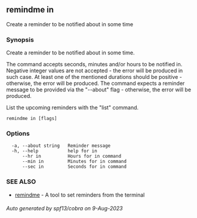 ## remindme in

Create a reminder to be notified about in some time

### Synopsis

Create a reminder to be notified about in some time.

The command accepts seconds, minutes and/or hours to be notified in.
Negative integer values are not accepted - the error will be produced in such case. 
At least one of the mentioned durations should be positive - otherwise, the error will be produced.
The command expects a reminder message to be provided via the "--about" flag - otherwise, the error will be produced.

List the upcoming reminders with the "list" command.

```
remindme in [flags]
```

### Options

```
  -a, --about string   Reminder message
  -h, --help           help for in
      --hr in          Hours for in command
      --min in         Minutes for in command
      --sec in         Seconds for in command
```

### SEE ALSO

* [remindme](remindme.md)	 - A tool to set reminders from the terminal

###### Auto generated by spf13/cobra on 9-Aug-2023
